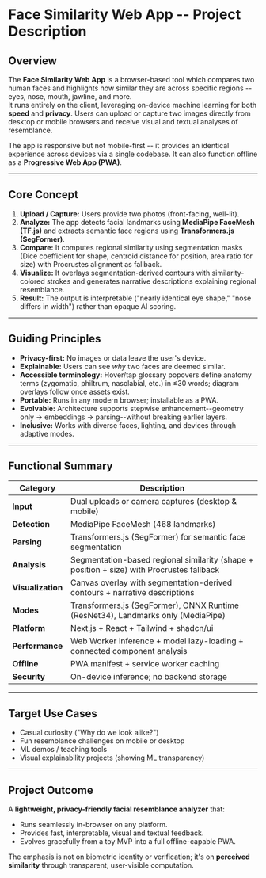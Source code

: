 ﻿# Face Similarity Web App -- Project Description

## Overview
The **Face Similarity Web App** is a browser-based tool which compares two human faces and highlights how similar they are across specific regions -- eyes, nose, mouth, jawline, and more.  
It runs entirely on the client, leveraging on-device machine learning for both **speed** and **privacy**. Users can upload or capture two images directly from desktop or mobile browsers and receive visual and textual analyses of resemblance.

The app is responsive but not mobile-first -- it provides an identical experience across devices via a single codebase. It can also function offline as a **Progressive Web App (PWA)**.

---

## Core Concept
1. **Upload / Capture:** Users provide two photos (front-facing, well-lit).
2. **Analyze:** The app detects facial landmarks using **MediaPipe FaceMesh (TF.js)** and extracts semantic face regions using **Transformers.js (SegFormer)**.
3. **Compare:** It computes regional similarity using segmentation masks (Dice coefficient for shape, centroid distance for position, area ratio for size) with Procrustes alignment as fallback.
4. **Visualize:** It overlays segmentation-derived contours with similarity-colored strokes and generates narrative descriptions explaining regional resemblance.
5. **Result:** The output is interpretable ("nearly identical eye shape," "nose differs in width") rather than opaque AI scoring.

---

## Guiding Principles
- **Privacy-first:** No images or data leave the user's device.
- **Explainable:** Users can see *why* two faces are deemed similar.
- **Accessible terminology:** Hover/tap glossary popovers define anatomy terms (zygomatic, philtrum, nasolabial, etc.) in ≤30 words; diagram overlays follow once assets exist.
- **Portable:** Runs in any modern browser; installable as a PWA.
- **Evolvable:** Architecture supports stepwise enhancement--geometry only -> embeddings -> parsing--without breaking earlier layers.
- **Inclusive:** Works with diverse faces, lighting, and devices through adaptive modes.

---

## Functional Summary
| Category | Description |
|-----------|--------------|
| **Input** | Dual uploads or camera captures (desktop & mobile) |
| **Detection** | MediaPipe FaceMesh (468 landmarks) |
| **Parsing** | Transformers.js (SegFormer) for semantic face segmentation |
| **Analysis** | Segmentation-based regional similarity (shape + position + size) with Procrustes fallback |
| **Visualization** | Canvas overlay with segmentation-derived contours + narrative descriptions |
| **Modes** | Transformers.js (SegFormer), ONNX Runtime (ResNet34), Landmarks only (MediaPipe) |
| **Platform** | Next.js + React + Tailwind + shadcn/ui |
| **Performance** | Web Worker inference + model lazy-loading + connected component analysis |
| **Offline** | PWA manifest + service worker caching |
| **Security** | On-device inference; no backend storage |

---

## Target Use Cases
- Casual curiosity ("Why do we look alike?")
- Fun resemblance challenges on mobile or desktop
- ML demos / teaching tools
- Visual explainability projects (showing ML transparency)

---

## Project Outcome
A **lightweight, privacy-friendly facial resemblance analyzer** that:
- Runs seamlessly in-browser on any platform.
- Provides fast, interpretable, visual and textual feedback.
- Evolves gracefully from a toy MVP into a full offline-capable PWA.

The emphasis is not on biometric identity or verification; it's on **perceived similarity** through transparent, user-visible computation.
